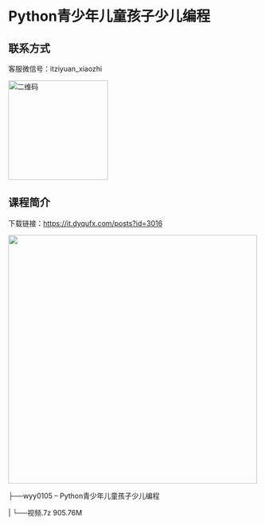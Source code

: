 # Python青少年儿童孩子少儿编程

## 联系方式

客服微信号：itziyuan_xiaozhi

<img src="https://ziyuanyun.oss-cn-guangzhou.aliyuncs.com/common/20240614073449/666b82192834a.jpg" width="200" height="200" alt="二维码">

## 课程简介

下载链接：https://it.dyqufx.com/posts?id=3016

<img src="https://ziyuanyun.oss-cn-guangzhou.aliyuncs.com/yun/20240515184916/6644932c3d839.jpg" width="500" alt="">

  ├──wyy0105 &#8211; Python青少年儿童孩子少儿编程

 | └──视频.7z 905.76M

  